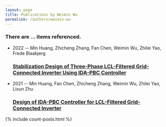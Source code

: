 ```yaml
---
layout: page
title: Publications by Weimin Wu
permalink: /authors/weimin-wu
---
```


<h3 id="number-posts">There are ... items referenced.</h3>
<ul class="post-list">
<li><span class='post-meta'>2022 -- Min Huang, Zhicheng Zhang, Fan Chen, Weimin Wu, Zhilei Yao, Frede Blaabjerg</span><h3><a class='post-link' href="{{ site.baseurl }}/stabilization-design-of-three-phase-lcl-filtered-grid-connected-inverter-using-ida-pbc-controller">Stabilization Design of Three-Phase LCL-Filtered Grid-Connected Inverter Using IDA-PBC Controller</a></h3></li>
<li><span class='post-meta'>2021 -- Min Huang, Fan Chen, Zhicheng Zhang, Weimin Wu, Zhilei Yao, Lixun Zhu</span><h3><a class='post-link' href="{{ site.baseurl }}/design-of-ida-pbc-controller-for-lcl-filtered-grid-connected-inverter">Design of IDA-PBC Controller for LCL-Filtered Grid-Connected Inverter</a></h3></li>

</ul>
{% include count-posts.html %}
